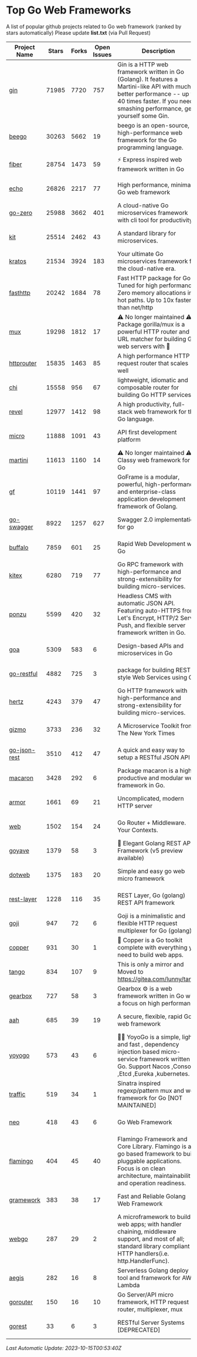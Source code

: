 # Top Go Web Frameworks
A list of popular github projects related to Go web framework (ranked by stars automatically)
Please update **list.txt** (via Pull Request)

| Project Name | Stars | Forks | Open Issues | Description | Last Commit |
| ------------ | ----- | ----- | ----------- | ----------- | ----------- |
| [gin](https://github.com/gin-gonic/gin) | 71985 | 7720 | 757 | Gin is a HTTP web framework written in Go (Golang). It features a Martini-like API with much better performance -- up to 40 times faster. If you need smashing performance, get yourself some Gin. | 2023-09-27 07:17:11 |
| [beego](https://github.com/beego/beego) | 30263 | 5662 | 19 | beego is an open-source, high-performance web framework for the Go programming language. | 2023-10-10 13:48:43 |
| [fiber](https://github.com/gofiber/fiber) | 28754 | 1473 | 59 | ⚡️ Express inspired web framework written in Go | 2023-10-13 14:55:19 |
| [echo](https://github.com/labstack/echo) | 26826 | 2217 | 77 | High performance, minimalist Go web framework | 2023-10-11 05:32:23 |
| [go-zero](https://github.com/zeromicro/go-zero) | 25988 | 3662 | 401 | A cloud-native Go microservices framework with cli tool for productivity. | 2023-10-13 07:03:15 |
| [kit](https://github.com/go-kit/kit) | 25514 | 2462 | 43 | A standard library for microservices. | 2023-05-29 21:23:33 |
| [kratos](https://github.com/go-kratos/kratos) | 21534 | 3924 | 183 | Your ultimate Go microservices framework for the cloud-native era. | 2023-08-30 13:14:53 |
| [fasthttp](https://github.com/valyala/fasthttp) | 20242 | 1684 | 78 | Fast HTTP package for Go. Tuned for high performance. Zero memory allocations in hot paths. Up to 10x faster than net/http | 2023-10-12 17:50:52 |
| [mux](https://github.com/gorilla/mux) | 19298 | 1812 | 17 | ⚠️ No longer maintained ⚠️  Package gorilla/mux is a powerful HTTP router and URL matcher for building Go web servers with 🦍 | 2023-09-21 03:06:08 |
| [httprouter](https://github.com/julienschmidt/httprouter) | 15835 | 1463 | 85 | A high performance HTTP request router that scales well | 2022-06-03 15:51:59 |
| [chi](https://github.com/go-chi/chi) | 15558 | 956 | 67 | lightweight, idiomatic and composable router for building Go HTTP services | 2023-08-08 19:06:48 |
| [revel](https://github.com/revel/revel) | 12977 | 1412 | 98 | A high productivity, full-stack web framework for the Go language. | 2022-04-12 20:53:30 |
| [micro](https://github.com/micro/micro) | 11888 | 1091 | 43 | API first development platform | 2023-07-28 18:28:23 |
| [martini](https://github.com/go-martini/martini) | 11613 | 1160 | 14 | ⚠️ No longer maintained ⚠️  Classy web framework for Go | 2017-01-21 21:58:54 |
| [gf](https://github.com/gogf/gf) | 10119 | 1441 | 97 | GoFrame is a modular, powerful, high-performance and enterprise-class application development framework of Golang.  | 2023-10-12 13:07:51 |
| [go-swagger](https://github.com/go-swagger/go-swagger) | 8922 | 1257 | 627 | Swagger 2.0 implementation for go | 2023-08-21 22:25:45 |
| [buffalo](https://github.com/gobuffalo/buffalo) | 7859 | 601 | 25 | Rapid Web Development w/ Go | 2023-01-26 15:34:17 |
| [kitex](https://github.com/cloudwego/kitex) | 6280 | 719 | 77 | Go RPC framework with high-performance and strong-extensibility for building micro-services. | 2023-10-11 06:37:16 |
| [ponzu](https://github.com/ponzu-cms/ponzu) | 5599 | 420 | 32 | Headless CMS with automatic JSON API. Featuring auto-HTTPS from Let's Encrypt, HTTP/2 Server Push, and flexible server framework written in Go. | 2020-01-02 00:14:32 |
| [goa](https://github.com/goadesign/goa) | 5309 | 583 | 6 | Design-based APIs and microservices in Go | 2023-10-14 23:14:08 |
| [go-restful](https://github.com/emicklei/go-restful) | 4882 | 725 | 3 | package for building REST-style Web Services using Go | 2023-08-19 07:17:29 |
| [hertz](https://github.com/cloudwego/hertz) | 4243 | 379 | 47 | Go HTTP framework with high-performance and strong-extensibility for building micro-services. | 2023-10-10 09:29:17 |
| [gizmo](https://github.com/nytimes/gizmo) | 3733 | 236 | 32 | A Microservice Toolkit from The New York Times | 2021-04-30 15:27:05 |
| [go-json-rest](https://github.com/ant0ine/go-json-rest) | 3510 | 412 | 47 | A quick and easy way to setup a RESTful JSON API | 2017-09-13 04:12:08 |
| [macaron](https://github.com/go-macaron/macaron) | 3428 | 292 | 6 | Package macaron is a high productive and modular web framework in Go. | 2023-10-12 04:14:56 |
| [armor](https://github.com/labstack/armor) | 1661 | 69 | 21 | Uncomplicated, modern HTTP server | 2019-08-03 18:10:09 |
| [web](https://github.com/gocraft/web) | 1502 | 154 | 24 | Go Router + Middleware. Your Contexts. | 2019-02-07 15:06:52 |
| [goyave](https://github.com/go-goyave/goyave) | 1379 | 58 | 3 | 🍐 Elegant Golang REST API Framework (v5 preview available) | 2023-06-09 14:22:05 |
| [dotweb](https://github.com/devfeel/dotweb) | 1375 | 183 | 20 | Simple and easy go web micro framework | 2023-04-15 08:06:03 |
| [rest-layer](https://github.com/rs/rest-layer) | 1228 | 116 | 35 | REST Layer, Go (golang) REST API framework | 2021-09-30 23:58:01 |
| [goji](https://github.com/goji/goji) | 947 | 72 | 6 | Goji is a minimalistic and flexible HTTP request multiplexer for Go (golang) | 2019-01-26 23:58:29 |
| [copper](https://github.com/gocopper/copper) | 931 | 30 | 1 | 🚀‏‏‎    ‎‏‏‎‏‏‎‎‎‎‎‎Copper is a Go toolkit complete with everything you need to build web apps. | 2023-10-06 20:28:24 |
| [tango](https://github.com/lunny/tango) | 834 | 107 | 9 | This is only a mirror and Moved to https://gitea.com/lunny/tango | 2019-05-17 03:31:10 |
| [gearbox](https://github.com/gogearbox/gearbox) | 727 | 58 | 3 | Gearbox :gear: is a web framework written in Go with a focus on high performance | 2022-09-21 00:20:37 |
| [aah](https://github.com/go-aah/aah) | 685 | 39 | 19 | A secure, flexible, rapid Go web framework | 2020-09-02 02:31:20 |
| [yoyogo](https://github.com/yoyofx/yoyogo) | 573 | 43 | 6 | 🦄🌈 YoyoGo is a simple, light and fast , dependency injection based micro-service framework written in Go. Support Nacos ,Consoul ,Etcd ,Eureka ,kubernetes. | 2023-10-07 07:22:12 |
| [traffic](https://github.com/gravityblast/traffic) | 519 | 34 | 1 | Sinatra inspired regexp/pattern mux and web framework for Go [NOT MAINTAINED] | 2015-11-26 21:31:07 |
| [neo](https://github.com/ivpusic/neo) | 418 | 43 | 6 | Go Web Framework | 2017-08-14 23:54:31 |
| [flamingo](https://github.com/i-love-flamingo/flamingo) | 404 | 45 | 40 | Flamingo Framework and Core Library. Flamingo is a go based framework to build pluggable applications. Focus is on clean architecture, maintainability and operation readiness. | 2023-10-06 13:06:15 |
| [gramework](https://github.com/gramework/gramework) | 383 | 38 | 17 | Fast and Reliable Golang Web Framework | 2023-01-24 23:49:42 |
| [webgo](https://github.com/bnkamalesh/webgo) | 287 | 29 | 2 | A microframework to build web apps; with handler chaining, middleware support, and most of all; standard library compliant HTTP handlers(i.e. http.HandlerFunc). | 2023-03-08 16:03:21 |
| [aegis](https://github.com/tmaiaroto/aegis) | 282 | 16 | 8 | Serverless Golang deploy tool and framework for AWS Lambda | 2019-07-28 17:59:41 |
| [gorouter](https://github.com/vardius/gorouter) | 150 | 16 | 10 | Go Server/API micro framework, HTTP request router, multiplexer, mux | 2022-10-28 23:16:55 |
| [gorest](https://github.com/tideland/gorest) | 33 | 6 | 3 | RESTful Server Systems [DEPRECATED] | 2017-11-10 13:00:37 |

*Last Automatic Update: 2023-10-15T00:53:40Z*